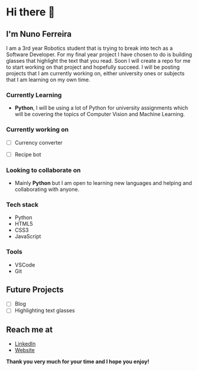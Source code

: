 <!--
Here are some ideas to get you started:

- 🔭 I’m currently working on ...
- 🌱 I’m currently learning ...
- 👯 I’m looking to collaborate on ...
- 🤔 I’m looking for help with ...
- 💬 Ask me about ...
- 📫 How to reach me: ...
- 😄 Pronouns: ...
- ⚡ Fun fact: ...
-->

# Hi there 👋

## I'm Nuno Ferreira

I am a 3rd year Robotics student that is trying to break into tech as a Software Developer. For my final year project I have chosen to do is building glasses that highlight the text that you read. Soon I will create a repo for me to start working on that project and hopefully succeed.
I will be posting projects that I am currently working on, either university ones or subjects that I am learning on my own time.


### Currently Learning

 - **Python**, I will be using a lot of Python for university assignments which will be covering the topics of Computer Vision and Machine Learning.
 
 
### Currently working on

 - [ ] Currency converter
 - [ ] Recipe bot


### Looking to collaborate on

- Mainly **Python** but I am open to learning new languages and helping and collaborating with anyone.


### Tech stack

 - Python
 - HTML5
 - CSS3
 - JavaScript
 
 
### Tools

 - VSCode
 - Git 


## Future Projects

- [ ] Blog
- [ ] Highlighting text glasses

<!-- add images-->
## Reach me at

 - <a href="https://www.linkedin.com/in/nuno-ferreira-2950741b8/" target="_blank">LinkedIn</a>
 - <a href="https://nuno-ferreira.github.io/" target="_blank">Website</a>



**Thank you very much for your time and I hope you enjoy!**
